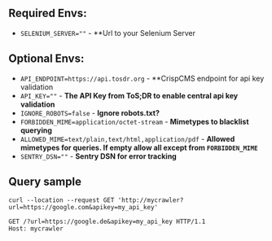 ## Required Envs:

- `SELENIUM_SERVER=""` - **Url to your Selenium Server

## Optional Envs:

- `API_ENDPOINT=https://api.tosdr.org` - **CrispCMS endpoint for api key validation
- `API_KEY=""` - **The API Key from ToS;DR to enable central api key validation**
- `IGNORE_ROBOTS=false` - **Ignore robots.txt?**
- `FORBIDDEN_MIME=application/octet-stream` - **Mimetypes to blacklist querying**
- `ALLOWED_MIME=text/plain,text/html,application/pdf` - **Allowed mimetypes for queries. If empty allow all except from `FORBIDDEN_MIME`**
- `SENTRY_DSN=""` - **Sentry DSN for error tracking**


## Query sample

```
curl --location --request GET 'http://mycrawler?url=https://google.com&apikey=my_api_key'
```

```http
GET /?url=https://google.de&apikey=my_api_key HTTP/1.1
Host: mycrawler
```